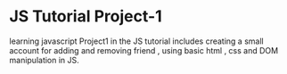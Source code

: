 # JS Tutorial Project-1
learning javascript 
Project1 in the JS tutorial includes creating a small account for adding and removing friend , using basic html , css and DOM manipulation in JS.

